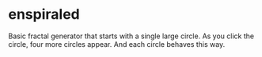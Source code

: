 # enspiraled
 Basic fractal generator that starts with a single large circle. As you click the circle, four more circles appear. And each circle behaves this way.
